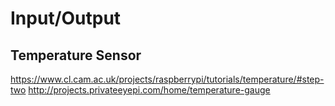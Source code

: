 Input/Output
============

Temperature Sensor
------------------

https://www.cl.cam.ac.uk/projects/raspberrypi/tutorials/temperature/#step-two
http://projects.privateeyepi.com/home/temperature-gauge
  
